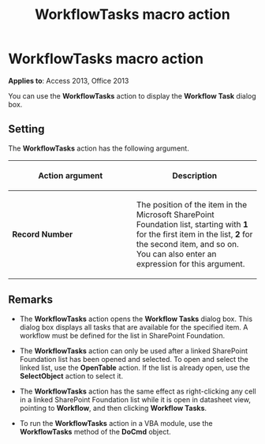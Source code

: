 ﻿---
title: WorkflowTasks macro action
TOCTitle: WorkflowTasks macro action
ms:assetid: 4b299681-b45b-f6d1-2cfe-ebf01712bfc1
ms:mtpsurl: https://msdn.microsoft.com/library/Ff193503(v=office.15)
ms:contentKeyID: 48544684
ms.date: 09/18/2015
mtps_version: v=office.15
f1_keywords:
- vbaac10.chm8454
f1_categories:
- Office.Version=v15
---

# WorkflowTasks macro action


**Applies to**: Access 2013, Office 2013

You can use the **WorkflowTasks** action to display the **Workflow Task** dialog box.

## Setting

The **WorkflowTasks** action has the following argument.

<table>
<colgroup>
<col style="width: 50%" />
<col style="width: 50%" />
</colgroup>
<thead>
<tr class="header">
<th><p>Action argument</p></th>
<th><p>Description</p></th>
</tr>
</thead>
<tbody>
<tr class="odd">
<td><p><strong>Record Number</strong></p></td>
<td><p>The position of the item in the Microsoft SharePoint Foundation list, starting with <strong>1</strong> for the first item in the list, <strong>2</strong> for the second item, and so on. You can also enter an expression for this argument.</p></td>
</tr>
</tbody>
</table>


## Remarks

  - The **WorkflowTasks** action opens the **Workflow Tasks** dialog box. This dialog box displays all tasks that are available for the specified item. A workflow must be defined for the list in SharePoint Foundation.

  - The **WorkflowTasks** action can only be used after a linked SharePoint Foundation list has been opened and selected. To open and select the linked list, use the **OpenTable** action. If the list is already open, use the **SelectObject** action to select it.

  - The **WorkflowTasks** action has the same effect as right-clicking any cell in a linked SharePoint Foundation list while it is open in datasheet view, pointing to **Workflow**, and then clicking **Workflow Tasks**.

  - To run the **WorkflowTasks** action in a VBA module, use the **WorkflowTasks** method of the **DoCmd** object.

